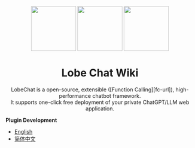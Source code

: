 <div align="center">

<img height="120" src="https://registry.npmmirror.com/@lobehub/assets-logo/1.0.0/files/assets/logo-3d.webp">
<img height="120" src="https://gw.alipayobjects.com/zos/kitchen/qJ3l3EPsdW/split.svg">
<img height="120" src="https://registry.npmmirror.com/@lobehub/assets-emoji/1.3.0/files/assets/robot.webp">

<h1>Lobe Chat Wiki</h1>

LobeChat is a open-source, extensible (\[Function Calling]\[fc-url]), high-performance chatbot framework. <br/> It supports one-click free deployment of your private ChatGPT/LLM web application.

</div>

**Plugin Development**

- [English](Plugin-Development.en-US)
- [简体中文](Plugin-Development.zh-CN)
